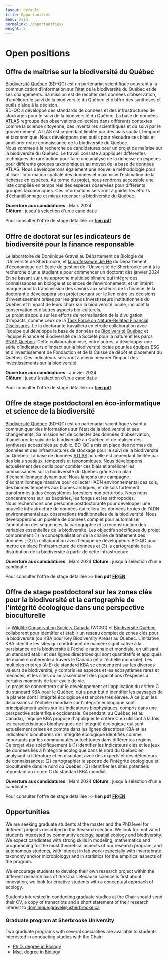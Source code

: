 ```yaml
---
layout: default
title: Opportunities
menu: main
permalink: /opportunities/
weight: 5
---
```


# Open positions

## Offre de maîtrise sur la biodiversité du Québec

[Biodiversité Québec](https://biodiversite-quebec.ca/) (BD-QC) est un partenariat scientifique oeuvrant à la communication d’information sur l’état de la biodiversité du Québec et de ses changements. Sa mission est de récolter des données d’observation, d’améliorer le suivi de la biodiversité du Québec et d’offrir des synthèses et outils d’aide à la décision.  
BD-QC a développé des standards de données et des infrastructures de stockages pour le suivi de la biodiversité du Québec. La base de données [ATLAS](https://biodiversite-quebec.ca/fr/atlas?scale=Nombre+d%27observations&region_type=hex&group=Toutes+les+esp%C3%A8ces&id=19&minyear=1950&maxyear=2024&mapZoom=5&activeTab=1&mapCenter=55%2C-72&selected_region_type=hex) regroupe des observations collectées dans différents contextes comme la science citoyenne, des inventaires scientifiques et du suivi par le gouvernement. ATLAS est cependant limitée par des biais spatial, temporel et taxonomique. Nous développons des outils pour résoudre ces biais et améliorer notre connaissance de la biodiversité du Québec.  
Nous sommes à la recherche de candidatures pour un projet de maîtrise sur la biodiversité du Québec. Le travail consiste à appliquer différentes techniques de raréfaction pour faire une analyse de la richesse en espèces pour différents groupes taxonomiques au moyen de la base de données ATLAS. Nous
développerons également une nouvelle méthodologie pour utiliser l’information spatiale des données et maximiser l’estimation de la richesse en espèces. Au terme du projet, nous rendrons accessible une liste compilée en temps réel des espèces observées pour différents groupes taxonomiques. Ces informations serviront à guider les efforts d’échantillonnage et mieux recenser la biodiversité du Québec.

**Ouverture aux candidatures** : Mars 2024  
**Clôture** : jusqu'à sélection d'un.e candidat.e

Pour consulter l'offre de stage détaillée >> [**lien pdf**](../opportunities/2024_MSc_BD-QC_FR.pdf)

## Offre de doctorat sur les indicateurs de biodiversité pour la finance responsable

Le laboratoire de Dominique Gravel au Département de Biologie de l’Université de Sherbrooke, et [la
professeure Jie He](https://www.usherbrooke.ca/ecole-gestion/personnel/professeurs/economique/jie-he) du Département d’économique de l’École de gestion de l’Université de Sherbrooke sont
à la recherche d’un.e étudiant.e pour commencer un doctorat dès janvier 2024.  
En se basant sur une approche multidisciplinaire qui intègre des connaissances en biologie et sciences de l’environnement, et un intérêt marqué pour la transmission des savoirs aux secteurs de la finance, le.la doctorant.e développera son projet portant sur le lien entre les décisions d’investissement prises par les grands investisseurs institutionnels du Québec et l’impact de leurs choix sur la biodiversité locale, incluant la conservation et d’autres aspects bio-culturels.  
Le projet s’appuie sur les efforts de normalisation de la divulgation d’impacts, comme ceux de la [Task Force on Nature-Related Financial Disclosures](https://tnfd.global). Le.la doctorante travaillera en étroite collaboration avec l’équipe qui développe la base de données de [Biodiversité Québec](https://biodiversite-quebec.ca/) et l’équipe Finance et Biodiversité de la Société pour la nature et les parcs [SNAP Québec](https://snapquebec.org/). Cette collaboration vise, entre autres, à développer une série d’indicateurs d’impact sur la biodiversité locale pour les équipes ESG et d’investissement de Fondaction et de la Caisse de dépôt et placement du Québec. Ces indicateurs serviront à mieux mesurer l’impact des investissements sur la biodiversité.

**Ouverture aux candidatures** : Janvier 2024  
**Clôture** : jusqu'à sélection d'un.e candidat.e

Pour consulter l'offre de stage détaillée >> [**lien pdf**](../opportunities/2024_PhD-Indicateurs_biodiv_finance.pdf)

## Offre de stage postdoctoral en éco-informatique et science de la biodiversité

[Biodiversité Québec](https://biodiversite-quebec.ca/) (BD-QC) est un partenariat scientifique visant à communiquer des informations sur l'état de la biodiversité et ses changements. Sa mission est de collecter des données d'observation, d'améliorer le suivi de la biodiversité au Québec et de réaliser des synthèses accessibles au public.
BD-QC a mis en place des normes de données et des infrastructures de stockage pour le suivi de la biodiversité au Québec. La base de données [ATLAS](https://biodiversite-quebec.ca/fr/atlas?scale=Nombre+d%27observations&region_type=hex&group=Toutes+les+esp%C3%A8ces&id=19&minyear=1950&maxyear=2024&mapZoom=5&activeTab=1&mapCenter=55%2C-72&selected_region_type=hex) actuelle est cependant limitée par des biais spatiaux, temporels et taxonomiques. Nous développons actuellement des outils pour combler ces biais et améliorer les connaissances sur la biodiversité du Québec grâce à un plan d'échantillonnage dynamique. Nous lançons une campagne d'échantillonnage massive pour collecter l'ADN environnemental des sols, des biomes tempérés aux biomes arctiques, et de sols fortement transformés à des écosystèmes forestiers non perturbés. Nous nous concentrerons sur les bactéries, les fongus et les arthropodes.  
Nous recherchons une personne postdoctorante pour développer une nouvelle infrastructure de données qui
reliera les données brutes de l'ADN environnemental aux observations traditionnelles de la biodiversité. Nous développerons un pipeline de données complet pour automatiser l'annotation des séquences, la cartographie et la reconstruction des variables essentielles de la biodiversité. Les objectifs spécifiques du projet comprennent (1) la conceptualisation de la chaîne de traitement des données ; (2) la collaboration avec l'équipe de développeurs BD-QC pour mettre en place l'infrastructure de données et (3) la cartographie de la distribution de la biodiversité à partir de cette infrastructure.

**Ouverture aux candidatures** : Mars 2024
**Clôture** : jusqu'à sélection d'un.e candidat.e

Pour consulter l'offre de stage détaillée >> **lien pdf** [**FR**](../opportunities/2024_Post-doc_ecoinfo_FR.pdf)/[**EN**](../opportunities/2024_Post-doc_ecoinfo_EN.pdf)

## Offre de stage postdoctoral sur les zones clés pour la biodiversité et la cartographie de l'intégrité écologique dans une perspective bioculturelle

La [Wildlife Conservation Society Canada](https://www.wcscanada.org/) (WCSC) et [Biodiversité Québec](https://biodiversite-quebec.ca/) collaborent pour identifier et établir un réseau complet de zones clés pour la biodiversité (ou KBA pour Key Biodiversity Areas) au Québec. L'initiative KBA identifie les sites qui contribuent de manière significative à la persistance de la biodiversité à l'échelle nationale et mondiale, en utilisant un standard établi et des lignes directrices qui sont quantitatifs et appliqués de manière cohérente à travers le Canada (et à l'échelle mondiale). Les multiples critères (A-E) du standard KBA se concentrent sur les diverses valeurs de biodiversité, y compris les espèces et les écosystèmes rares et menacés, et les sites où se rassemblent des populations d'espèces à certains moments de leur cycle de vie.  
Le projet se concentrera sur le développement et l'application du critère C du standard KBA pour le Québec, qui a pour but d'identifier les paysages de la planète dont l'intégrité écologique est encore très élevée. À ce jour, les discussions à l'échelle mondiale sur l'intégrité écologique sont principalement axées sur les indicateurs biophysiques, compris dans une perspective scientifique occidentale. Cependant, au Québec (et au Canada), l'équipe KBA propose d'appliquer le critère C en utilisant à la fois les caractéristiques biophysiques de l'intégrité écologique qui sont actuellement prises en compte dans les lignes directrices KBA et les indicateurs bioculturels de l'intégrité écologique identifiés comme importants par les communautés autochtones dans différentes régions.  
Ce projet vise spécifiquement à (1) identifier les indicateurs clés et les jeux de données liés à l'intégrité écologique dans le nord du Québec en analysant la littérature et en discutant avec des experts et des détenteurs de connaissances; (2) cartographier le spectre de l'intégrité écologique et bioculturelle dans le nord du Québec; (3) identifier les sites potentiels répondant au critère C du standard KBA mondial.

**Ouverture aux candidatures** : Mars 2024
**Clôture** : jusqu'à sélection d'un.e candidat.e

Pour consulter l'offre de stage détaillée >> **lien pdf** [**FR**](../opportunities/2024_Post-doc_KBA_FR.pdf)/[**EN**](../opportunities/2024_Post-doc_KBA_EN.pdf)

## Opportunities

We are seeking graduate students at the master and the PhD level for different projects described in the Research section. We look for motivated students interested by community ecology, spatial ecology and biodiversity. We expect candidates with strong skills in modeling, mathematics and programming for the most theoretical aspects of our research program, and autonomous students, with interest in lab work (especially with invertebrate taxonomy and/or microbiology) and in statistics for the empirical aspects of the program.

We encourage students to develop their own research project within the different research axis of the Chair. Because science is first about innovation, we look for creative students with a conceptual approach of ecology.

Students interested in conducting graduate studies at the Chair should send their CV, a copy of transcripts and a short statement of their research interest to <a href="mailto:dominique.gravel@usherbrooke.ca">dominique.gravel@usherbrooke.ca</a>

### Graduate program at Sherbrooke University

Two graduate programs with several specialities are available to students interested in conducting studies with the Chair:

- [Ph.D. degree in Biology](http://www.usherbrooke.ca/programmes/sec/sciences-de-la-vie/troisieme-cycle/doctorats/doctorat-en-biologie/)
- [Msc. degree in Biology](http://www.usherbrooke.ca/programmes/sec/sciences-de-la-vie/deuxieme-cycle/maitrises/maitrise-en-biologie/)
